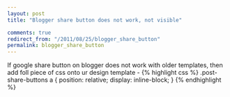 ```yaml
---
layout: post
title: "Blogger share button does not work, not visible"

comments: true
redirect_from: "/2011/08/25/blogger_share_button"
permalink: blogger_share_button
---
```


If google share button on blogger does not work with older templates, then add foll piece of css onto ur design template -
{% highlight css %}
.post-share-buttons a
{
position: relative;
display: inline-block;
}
{% endhighlight %}


